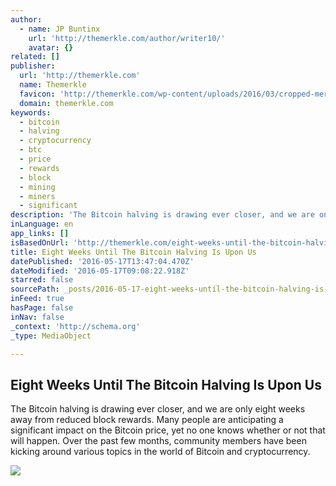 ```yaml
---
author:
  - name: JP Buntinx
    url: 'http://themerkle.com/author/writer10/'
    avatar: {}
related: []
publisher:
  url: 'http://themerkle.com'
  name: Themerkle
  favicon: 'http://themerkle.com/wp-content/uploads/2016/03/cropped-merkle-white-1-192x192.png'
  domain: themerkle.com
keywords:
  - bitcoin
  - halving
  - cryptocurrency
  - btc
  - price
  - rewards
  - block
  - mining
  - miners
  - significant
description: 'The Bitcoin halving is drawing ever closer, and we are only eight weeks away from reduced block rewards. Many people are anticipating a significant impact on the Bitcoin price, yet no one knows whether or not that will happen. Over the past few months, community members have been kicking around various topics in the world of Bitcoin and cryptocurrency.'
inLanguage: en
app_links: []
isBasedOnUrl: 'http://themerkle.com/eight-weeks-until-the-bitcoin-halving-is-upon-us/'
title: Eight Weeks Until The Bitcoin Halving Is Upon Us
datePublished: '2016-05-17T13:47:04.470Z'
dateModified: '2016-05-17T09:08:22.918Z'
starred: false
sourcePath: _posts/2016-05-17-eight-weeks-until-the-bitcoin-halving-is-upon-us.md
inFeed: true
hasPage: false
inNav: false
_context: 'http://schema.org'
_type: MediaObject

---
```

<article style=""><h1>Eight Weeks Until The Bitcoin Halving Is Upon Us</h1><p>The Bitcoin halving is drawing ever closer, and we are only eight weeks away from reduced block rewards. Many people are anticipating a significant impact on the Bitcoin price, yet no one knows whether or not that will happen. Over the past few months, community members have been kicking around various topics in the world of Bitcoin and cryptocurrency.</p><img src="http://themerkle.com/wp-content/uploads/2016/05/shutterstock_340759391.jpg" /></article>